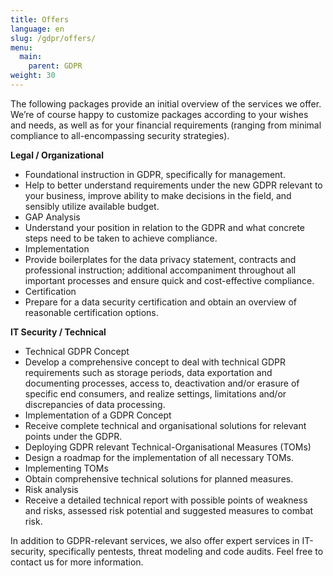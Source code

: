 ```yaml
---
title: Offers
language: en
slug: /gdpr/offers/
menu:
  main:
    parent: GDPR
weight: 30
---
```


The following packages provide an initial overview of the services we offer. We’re of course happy to customize packages according to your wishes and needs, as well as for your financial requirements (ranging from minimal compliance to all-encompassing security strategies).  


**Legal / Organizational**

* Foundational instruction in GDPR, specifically for management.
 * Help to better understand requirements under the new GDPR relevant to your business, improve ability to make decisions in the field, and sensibly utilize available budget.
* GAP Analysis
 * Understand your position in relation to the GDPR and what concrete steps need to be taken to achieve compliance.
* Implementation
 * Provide boilerplates for the data privacy statement, contracts and professional instruction; additional accompaniment throughout all important processes and ensure quick and cost-effective compliance.
* Certification
 * Prepare for a data security certification and obtain an overview of reasonable certification options.


**IT Security / Technical**

* Technical GDPR Concept
 * Develop a comprehensive concept to deal with technical GDPR requirements such as storage periods, data exportation and documenting processes, access to, deactivation and/or erasure of specific end consumers, and realize settings, limitations and/or discrepancies of data processing.
* Implementation of a GDPR Concept
 * Receive complete technical and organisational solutions for relevant points under the GDPR.
* Deploying GDPR relevant Technical-Organisational Measures (TOMs)
 * Design a roadmap for the implementation of all necessary TOMs.
* Implementing TOMs
 * Obtain comprehensive technical solutions for planned measures.
* Risk analysis
 *  Receive a detailed technical report with possible points of weakness and risks, assessed risk potential and suggested measures to combat risk.

In addition to GDPR-relevant services, we also offer expert services in IT-security, specifically pentests, threat modeling and code audits. Feel free to contact us for more information.

